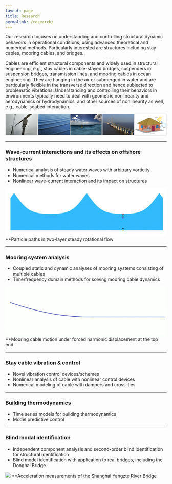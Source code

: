 ```yaml
---
layout: page
title: Research
permalink: /research/
---
```

Our research focuses on understanding and controlling structural dynamic behavoirs in operational conditions, using advanced theoretical and numerical methods. Particularly interested are structures including stay cables, mooring cables, and bridges. 

Cables are efficient structural components and widely used in structural engineering, e.g., stay cables in cable-stayed bridges, suspenders in suspension bridges, transmission lines, and mooring cables in ocean engineering. They are hanging in the air or submerged in water and are particularly flexible in the transverse direction and hence subjected to problematic vibrations. Understanding and controlling their behaviors in environments typically need to deal with geometric nonlinearity and aerodynamics or hydrodynamics, and other sources of nonlinearity as well, e.g., cable-seabed interaction.

![](/resources/topics.png)

---
### Wave-current interactions and its effects on offshore structures
- Numerical analysis of steady water waves with arbitrary vorticity
- Numerical methods for water waves
- Nonlinear wave-current interaction and its impact on structures

<img width="600" src="/resources/particlepath.gif">
**Particle paths in two-layer steady rotational flow

---
### Mooring system analysis
- Coupled static and dynamic analyses of mooring systems consisting of multiple cables
- Time/frequency domain methods for solving mooring cable dynamics

<img width="600" src="/resources/cable.gif">
**Mooring cable motion under forced harmonic displacement at the top end

---
### Stay cable vibration & control
- Novel vibration control devices/schemes
- Nonlinear analysis of cable with nonlinear control devices
- Numerical modeling of cable with dampers and cross-ties

---
### Building thermodynamics
- Time series models for building thermodynamics
- Model predictive control

---
### Blind modal identification
- Independent component analysis and second-order blind identification for structural identification
- Blind model identification with application to real bridges, including the Donghai Bridge

<img width="600" src="/resources/bridgeandsensor.jpg">
**Acceleration measurements of the Shanghai Yangzte River Bridge

